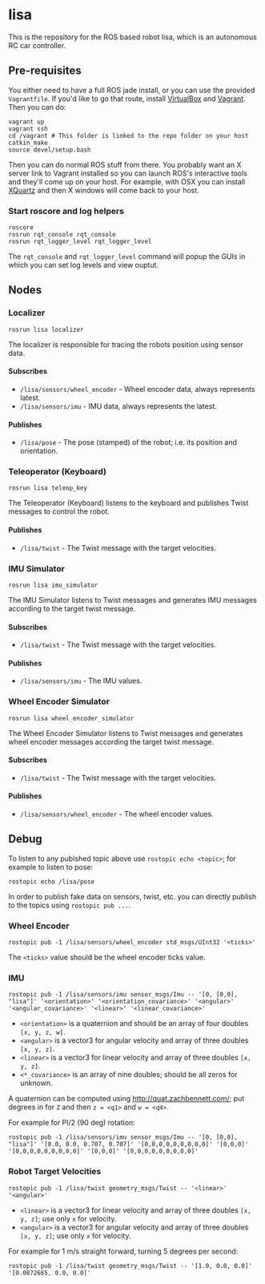 # lisa

This is the repository for the ROS based robot lisa, which is an
autonomous RC car controller.

## Pre-requisites

You either need to have a full ROS jade install, or you can use the
provided `Vagrantfile`. If you'd like to go that route, install
[VirtualBox](https://www.virtualbox.org/) and
[Vagrant](https://www.vagrantup.com/). Then you can do:

```
vagrant up
vagrant ssh
cd /vagrant # This folder is linked to the repo folder on your host
catkin_make
source devel/setup.bash
```

Then you can do normal ROS stuff from there. You probably want an X
server link to Vagrant installed so you can launch ROS's interactive
tools and they'll come up on your host. For example, with OSX you can
install [XQuartz](http://xquartz.macosforge.org/landing/) and then X
windows will come back to your host.

### Start roscore and log helpers
```
roscore
rosrun rqt_console rqt_console
rosrun rqt_logger_level rqt_logger_level
```

The `rqt_console` and `rqt_logger_level` command will popup the GUIs in
which you can set log levels and view ouptut.


## Nodes


### Localizer
```
rosrun lisa localizer
```

The localizer is responsible for tracing the robots position using
sensor data.

#### Subscribes
* `/lisa/sensors/wheel_encoder` - Wheel encoder data, always represents latest.
* `/lisa/sensors/imu` - IMU data, always represents the latest.

#### Publishes
* `/lisa/pose` - The pose (stamped) of the robot; i.e. its position and orientation.


### Teleoperator (Keyboard)
```
rosrun lisa teleop_key
```

The Teleoperator (Keyboard) listens to the keyboard and publishes Twist
messages to control the robot.

#### Publishes
* `/lisa/twist` - The Twist message with the target velocities.


### IMU Simulator
```
rosrun lisa imu_simulator
```

The IMU Simulator listens to Twist messages and generates IMU messages
according to the target twist message.

#### Subscribes
* `/lisa/twist` - The Twist message with the target velocities.

#### Publishes
* `/lisa/sensors/imu` - The IMU values.


### Wheel Encoder Simulator
```
rosrun lisa wheel_encoder_simulator
```

The Wheel Encoder Simulator listens to Twist messages and generates
wheel encoder messages according the target twist message.

#### Subscribes
* `/lisa/twist` - The Twist message with the target velocities.

#### Publishes
* `/lisa/sensors/wheel_encoder` - The wheel encoder values.


## Debug

To listen to any publshed topic above use `rostopic echo <topic>`; for
example to listen to pose:
```
rostopic echo /lisa/pose
```

In order to publish fake data on sensors, twist, etc. you can directly publish to the topics using `rostopic pub ...`.

### Wheel Encoder
```
rostopic pub -1 /lisa/sensors/wheel_encoder std_msgs/UInt32 '<ticks>'
```
The `<ticks>` value should be the wheel encoder ticks value.

### IMU
```
rostopic pub -1 /lisa/sensors/imu sensor_msgs/Imu -- '[0, [0,0], "lisa"]' '<orientation>' '<orientation_covariance>' '<angular>' '<angular_covariance>' '<linear>' '<linear_covariance>'
```
* `<orientation>` is a quaternion and should be an array of four doubles `[x, y, z, w]`.
* `<angular>` is a vector3 for angular velocity and array of three doubles `[x, y, z]`.
* `<linear>` is a vector3 for linear velocity and array of three doubles `[x, y, z]`.
* `<*_covariance>` is an array of nine doubles; should be all zeros for unknown.

A quaternion can be computed using http://quat.zachbennett.com/; put
degrees in for `Z` and then `z = <q1>` and `w = <q4>`.

For example for PI/2 (90 deg) rotation:
```
rostopic pub -1 /lisa/sensors/imu sensor_msgs/Imu -- '[0, [0,0], "lisa"]' '[0.0, 0.0, 0.707, 0.707]' '[0,0,0,0,0,0,0,0,0]' '[0,0,0]' '[0,0,0,0,0,0,0,0,0]' '[0,0,0]' '[0,0,0,0,0,0,0,0,0]'
```

### Robot Target Velocities
```
rostopic pub -1 /lisa/twist geometry_msgs/Twist -- '<linear>' '<angular>'
```
* `<linear>` is a vector3 for linear velocity and array of three doubles
  `[x, y, z]`; use only `x` for velocity.
* `<angular>` is a vector3 for angular velocity and array of three
  doubles `[x, y, z]`; use only `x` for velocity.

For example for 1 m/s straight forward, turning 5 degrees per second:
```
rostopic pub -1 /lisa/twist geometry_msgs/Twist -- '[1.0, 0.0, 0.0]' '[0.0872665, 0.0, 0.0]'
```
